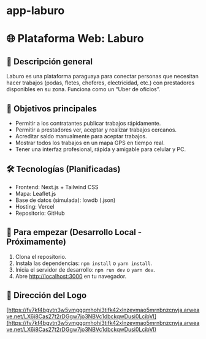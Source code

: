 # app-laburo
# 🌐 Plataforma Web: Laburo

## 🧩 Descripción general
Laburo es una plataforma paraguaya para conectar personas que necesitan hacer trabajos (podas, fletes, choferes, electricidad, etc.) con prestadores disponibles en su zona. Funciona como un “Uber de oficios”.

## 🎯 Objetivos principales
- Permitir a los contratantes publicar trabajos rápidamente.
- Permitir a prestadores ver, aceptar y realizar trabajos cercanos.
- Acreditar saldo manualmente para aceptar trabajos.
- Mostrar todos los trabajos en un mapa GPS en tiempo real.
- Tener una interfaz profesional, rápida y amigable para celular y PC.

## 🛠️ Tecnologías (Planificadas)
- Frontend: Next.js + Tailwind CSS
- Mapa: Leaflet.js
- Base de datos (simulada): lowdb (.json)
- Hosting: Vercel
- Repositorio: GitHub

## 🚀 Para empezar (Desarrollo Local - Próximamente)
1. Clona el repositorio.
2. Instala las dependencias: `npm install` o `yarn install`.
3. Inicia el servidor de desarrollo: `npm run dev` o `yarn dev`.
4. Abre [http://localhost:3000](http://localhost:3000) en tu navegador.

## 🔗 Dirección del Logo
[https://fv7kf4bgvtn3w5vmggqmhohi3tifk42xlnzevmao5mrnbnzcnvja.arweave.net/LX6i8Cas27t2rDGgw7jo3NBVc1dbckqwDusi0LcibVI](https://fv7kf4bgvtn3w5vmggqmhohi3tifk42xlnzevmao5mrnbnzcnvja.arweave.net/LX6i8Cas27t2rDGgw7jo3NBVc1dbckqwDusi0LcibVI)
